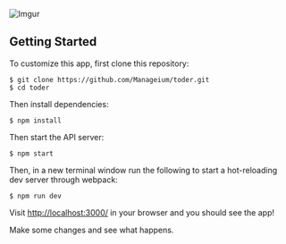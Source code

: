 ![Imgur](http://i.imgur.com/AWZmjOO.jpg)

## Getting Started

To customize this app, first clone this repository:

```
$ git clone https://github.com/Manageium/toder.git
$ cd toder
```

Then install dependencies:

```
$ npm install
```

Then start the API server:

```
$ npm start
```

Then, in a new terminal window run the following to start a hot-reloading dev server through webpack:

```
$ npm run dev
```

Visit [http://localhost:3000/](localhost:8000) in your browser and you should see the app!

Make some changes and see what happens.